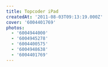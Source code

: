 ```yaml
---
title: Topcoder iPad
createdAt: '2011-08-03T09:13:19.000Z'
cover: '6004401769'
photos:
  - '6004944000'
  - '6004945278'
  - '6004400575'
  - '6004948638'
  - '6004401769'
---
```


